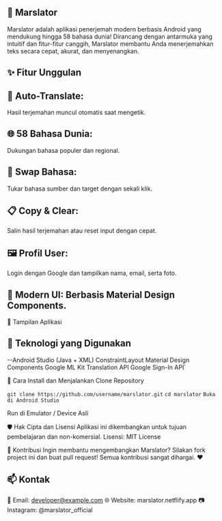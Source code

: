 ## 🌌 Marslator
Marslator adalah aplikasi penerjemah modern berbasis Android yang mendukung hingga 58 bahasa dunia!
Dirancang dengan antarmuka yang intuitif dan fitur-fitur canggih, Marslator membantu Anda menerjemahkan teks secara cepat, akurat, dan menyenangkan.

## ✨ Fitur Unggulan
## 🔄 Auto-Translate: 
Hasil terjemahan muncul otomatis saat mengetik.
## 🌐 58 Bahasa Dunia:
Dukungan bahasa populer dan regional.
## 🔁 Swap Bahasa:
Tukar bahasa sumber dan target dengan sekali klik.
## 📋 Copy & Clear:
Salin hasil terjemahan atau reset input dengan cepat.
## 🖼️ Profil User:
Login dengan Google dan tampilkan nama, email, serta foto.

## 🎨 Modern UI: Berbasis Material Design Components.

📸 Tampilan Aplikasi

## 🚀 Teknologi yang Digunakan
--Android Studio (Java + XML)
ConstraintLayout
Material Design Components
Google ML Kit Translation API
Google Sign-In API`

🔧 Cara Install dan Menjalankan
Clone Repository

`git clone https://github.com/username/marslator.git`
`cd marslator`
`Buka di Android Studio`

Run di Emulator / Device Asli

🛡️ Hak Cipta dan Lisensi
Aplikasi ini dikembangkan untuk tujuan pembelajaran dan non-komersial.
Lisensi: MIT License

🙌 Kontribusi
Ingin membantu mengembangkan Marslator?
Silakan fork project ini dan buat pull request! Semua kontribusi sangat dihargai. ❤️

## 📫 Kontak
📧 Email: developer@example.com
🌐 Website: marslator.netflify.app
📷 Instagram: @marslator_official
